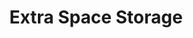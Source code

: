 ---
title: "Extra Space Storage"
url: /greenville/extra-space-storage-dunbar-street/
shop: Mieten
---